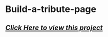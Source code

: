 # Build-a-tribute-page
## ***[Click Here to view this project](https://pramdevgan.github.io/Build-a-tribute-page/)***
